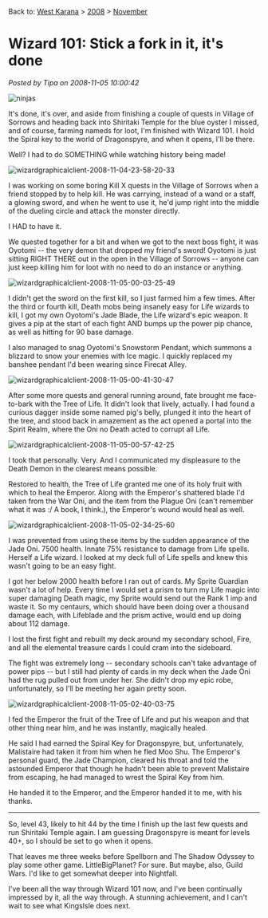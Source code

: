 Back to: [West Karana](/posts/westkarana.md) > [2008](/posts/2008/westkarana.md) > [November](./westkarana.md)
# Wizard 101: Stick a fork in it, it's done

*Posted by Tipa on 2008-11-05 10:00:42*

![](../../../uploads/2008/11/ninjas.jpg "ninjas")

It's done, it's over, and aside from finishing a couple of quests in Village of Sorrows and heading back into Shiritaki Temple for the blue oyster I missed, and of course, farming nameds for loot, I'm finished with Wizard 101. I hold the Spiral key to the world of Dragonspyre, and when it opens, I'll be there.

Well? I had to do SOMETHING while watching history being made!


![](../../../uploads/2008/11/wizardgraphicalclient-2008-11-04-23-58-20-33.jpg "wizardgraphicalclient-2008-11-04-23-58-20-33")

I was working on some boring Kill X quests in the Village of Sorrows when a friend stopped by to help kill. He was carrying, instead of a wand or a staff, a glowing sword, and when he went to use it, he'd jump right into the middle of the dueling circle and attack the monster directly.

I HAD to have it.

We quested together for a bit and when we got to the next boss fight, it was Oyotomi -- the very demon that dropped my friend's sword! Oyotomi is just sitting RIGHT THERE out in the open in the Village of Sorrows -- anyone can just keep killing him for loot with no need to do an instance or anything.

![](../../../uploads/2008/11/wizardgraphicalclient-2008-11-05-00-03-25-49.jpg "wizardgraphicalclient-2008-11-05-00-03-25-49")

I didn't get the sword on the first kill, so I just farmed him a few times. After the third or fourth kill, Death mobs being insanely easy for Life wizards to kill, I got my own Oyotomi's Jade Blade, the Life wizard's epic weapon. It gives a pip at the start of each fight AND bumps up the power pip chance, as well as hitting for 90 base damage.

I also managed to snag Oyotomi's Snowstorm Pendant, which summons a blizzard to snow your enemies with Ice magic. I quickly replaced my banshee pendant I'd been wearing since Firecat Alley.

![](../../../uploads/2008/11/wizardgraphicalclient-2008-11-05-00-41-30-47.jpg "wizardgraphicalclient-2008-11-05-00-41-30-47")

After some more quests and general running around, fate brought me face-to-bark with the Tree of Life. It didn't look that lively, actually. I had found a curious dagger inside some named pig's belly, plunged it into the heart of the tree, and stood back in amazement as the act opened a portal into the Spirit Realm, where the Oni no Death acted to corrupt all Life.

![](../../../uploads/2008/11/wizardgraphicalclient-2008-11-05-00-57-42-25.jpg "wizardgraphicalclient-2008-11-05-00-57-42-25")

I took that personally. Very. And I communicated my displeasure to the Death Demon in the clearest means possible.

Restored to health, the Tree of Life granted me one of its holy fruit with which to heal the Emperor. Along with the Emperor's shattered blade I'd taken from the War Oni, and the item from the Plague Oni (can't remember what it was :/ A book, I think.), the Emperor's wound would heal as well.

![](../../../uploads/2008/11/wizardgraphicalclient-2008-11-05-02-34-25-60.jpg "wizardgraphicalclient-2008-11-05-02-34-25-60")

I was prevented from using these items by the sudden appearance of the Jade Oni. 7500 health. Innate 75% resistance to damage from Life spells. Herself a Life wizard. I looked at my deck full of Life spells and knew this wasn't going to be an easy fight.

I got her below 2000 health before I ran out of cards. My Sprite Guardian wasn't a lot of help. Every time I would set a prism to turn my Life magic into super damaging Death magic, my Sprite would send out the Rank 1 imp and waste it. So my centaurs, which should have been doing over a thousand damage each, with Lifeblade and the prism active, would end up doing about 112 damage.

I lost the first fight and rebuilt my deck around my secondary school, Fire, and all the elemental treasure cards I could cram into the sideboard.

The fight was extremely long -- secondary schools can't take advantage of power pips -- but I still had plenty of cards in my deck when the Jade Oni had the rug pulled out from under her. She didn't drop my epic robe, unfortunately, so I'll be meeting her again pretty soon.

![](../../../uploads/2008/11/wizardgraphicalclient-2008-11-05-02-40-03-75.jpg "wizardgraphicalclient-2008-11-05-02-40-03-75")

I fed the Emperor the fruit of the Tree of Life and put his weapon and that other thing near him, and he was instantly, magically healed.

He said I had earned the Spiral Key for Dragonspyre, but, unfortunately, Malistaire had taken it from him when he fled Moo Shu. The Emperor's personal guard, the Jade Champion, cleared his throat and told the astounded Emperor that though he hadn't been able to prevent Malistaire from escaping, he had managed to wrest the Spiral Key from him.

He handed it to the Emperor, and the Emperor handed it to me, with his thanks.

---

So, level 43, likely to hit 44 by the time I finish up the last few quests and run Shiritaki Temple again. I am guessing Dragonspyre is meant for levels 40+, so I should be set to go when it opens.

That leaves me three weeks before Spellborn and The Shadow Odyssey to play some other game. LittleBigPlanet? For sure. But maybe, also, Guild Wars. I'd like to get somewhat deeper into Nightfall.

I've been all the way through Wizard 101 now, and I've been continually impressed by it, all the way through. A stunning achievement, and I can't wait to see what KingsIsle does next.
